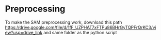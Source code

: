 # Preprocessing

To make the SAM preprocessing work, download this path https://drive.google.com/file/d/1fF_UZPHAT7xFTPu86BHrGyTQPFrQrKC3/view?usp=drive_link and same folder as the python script
